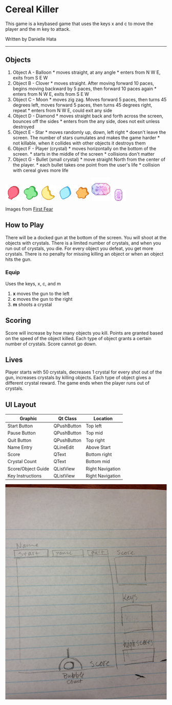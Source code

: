 # Cereal Killer
This game is a keybased game that uses the keys x and c to move the player and the m key to attack.

Written by Danielle Hata

----

## Objects
  1. Object A - Balloon
  	* moves straight, at any angle
  	* enters from N W E, exits from S E W
  2. Object B - Clover
  	* moves straight. After moving forward 10 paces, begins moving backward by 5 paces, then forward 10 paces again
  	* enters from N W E, exits from S E W 
  3. Object C - Moon
  	* moves zig zag. Moves forward 5 paces, then turns 45 degrees left, moves forward 5 paces, then turns 45 degrees right, repeat
  	* enters from N W E, could exit any side
  4. Object D - Diamond
  	* moves straight back and forth across the screen, bounces off the sides
  	* enters from the any side, does not exit unless destroyed
  5. Object E - Star
  	* moves randomly up, down, left right
  	* doesn't leave the screen. The number of stars cumulates and makes the game harder
  	* not killable, when it collides with other objects it destroys them
  6. Object F - Player (crystal)
  	* moves horizontally on the bottom of the screen.
  	* starts in the middle of the screen
  	* collisions don't matter
  7. Object G - Bullet (small crystal)
  	* move straight North from the center of the player.
  	* each bullet takes one point from the user's life
  	* collision with cereal gives more life

![alt text](images/balloon.gif "balloon") ![alt text](images/clover.gif "clover") ![alt text](images/moon.gif "moon") ![alt text](images/diamond.gif "diamond") ![alt text](images/star.gif "star") ![alt text](images/gradient2.png "player") ![alt text](images/purple.png "bullet")

Images from [First Fear](http://firstfear.deviantart.com/art/Pixel-LuckyCharms-Icons-269837586?q=gallery%3Afirstfear%2F2084580&qo=27)

## How to Play

There will be a docked gun at the bottom of the screen. You will shoot at the objects with crystals. There is a limited number of crystals, and when you run out of crystals, you die.
For every object you defeat, you get more crystals. There is no penalty for missing killing an object or when an object hits the gun.

### Equip
Uses the keys, x, c, and m
  1. **x** moves the gun to the left
  2. **c** moves the gun to the right
  3. **m** shoots a crystal

## Scoring

Score will increase by how many objects you kill. Points are granted based on the speed of the object killed. Each type of object grants a certain number of crystals. Score cannot go down.

## Lives

Player starts with 50 crystals, decreases 1 crystal for every shot out of the gun, increases crystals by killing objects. Each type of object gives a different crystal reward.
The game ends when the player runs out of crystals.

## UI Layout
| Graphic            | Qt Class    | Location         |
|--------------------|-------------|------------------|
| Start Button       | QPushButton | Top left         |
| Pause Button       | QPushButton | Top mid          |
| Quit Button        | QPushButton | Top right        |
| Name Entry         | QLineEdit   | Above Start      |
| Score              | QText       | Bottom right     |
| Crystal Count      | QText       | Bottom mid       |
| Score/Object Guide | QListView   | Right Navigation |
| Key Instructions   | QListView   | Right Navigation |

![alt text](images/layout.jpg "sample game layout")
